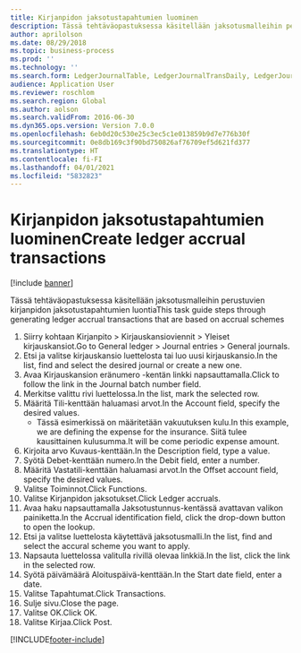 ```yaml
---
title: Kirjanpidon jaksotustapahtumien luominen
description: Tässä tehtäväopastuksessa käsitellään jaksotusmalleihin perustuvien kirjanpidon jaksotustapahtumien luontia.
author: aprilolson
ms.date: 08/29/2018
ms.topic: business-process
ms.prod: ''
ms.technology: ''
ms.search.form: LedgerJournalTable, LedgerJournalTransDaily, LedgerJournalTransAccrual, LedgerJournalTransAccrualTrans
audience: Application User
ms.reviewer: roschlom
ms.search.region: Global
ms.author: aolson
ms.search.validFrom: 2016-06-30
ms.dyn365.ops.version: Version 7.0.0
ms.openlocfilehash: 6eb0d20c530e25c3ec5c1e013859b9d7e776b30f
ms.sourcegitcommit: 0e8db169c3f90bd750826af76709ef5d621fd377
ms.translationtype: HT
ms.contentlocale: fi-FI
ms.lasthandoff: 04/01/2021
ms.locfileid: "5832823"
---
```

# <a name="create-ledger-accrual-transactions"></a><span data-ttu-id="7fd6b-103">Kirjanpidon jaksotustapahtumien luominen</span><span class="sxs-lookup"><span data-stu-id="7fd6b-103">Create ledger accrual transactions</span></span>

[!include [banner](../../includes/banner.md)]

<span data-ttu-id="7fd6b-104">Tässä tehtäväopastuksessa käsitellään jaksotusmalleihin perustuvien kirjanpidon jaksotustapahtumien luontia</span><span class="sxs-lookup"><span data-stu-id="7fd6b-104">This task guide steps through generating ledger accrual transactions that are based on accrual schemes</span></span>

1. <span data-ttu-id="7fd6b-105">Siirry kohtaan Kirjanpito > Kirjauskansioviennit > Yleiset kirjauskansiot.</span><span class="sxs-lookup"><span data-stu-id="7fd6b-105">Go to General ledger > Journal entries > General journals.</span></span>
2. <span data-ttu-id="7fd6b-106">Etsi ja valitse kirjauskansio luettelosta tai luo uusi kirjauskansio.</span><span class="sxs-lookup"><span data-stu-id="7fd6b-106">In the list, find and select the desired journal or create a new one.</span></span>
3. <span data-ttu-id="7fd6b-107">Avaa Kirjauskansion eränumero -kentän linkki napsauttamalla.</span><span class="sxs-lookup"><span data-stu-id="7fd6b-107">Click to follow the link in the Journal batch number field.</span></span>
4. <span data-ttu-id="7fd6b-108">Merkitse valittu rivi luettelossa.</span><span class="sxs-lookup"><span data-stu-id="7fd6b-108">In the list, mark the selected row.</span></span>
5. <span data-ttu-id="7fd6b-109">Määritä Tili-kenttään haluamasi arvot.</span><span class="sxs-lookup"><span data-stu-id="7fd6b-109">In the Account field, specify the desired values.</span></span>
    * <span data-ttu-id="7fd6b-110">Tässä esimerkissä on määritetään vakuutuksen kulu.</span><span class="sxs-lookup"><span data-stu-id="7fd6b-110">In this example, we are defining the expense for the insurance.</span></span> <span data-ttu-id="7fd6b-111">Siitä tulee kausittainen kulusumma.</span><span class="sxs-lookup"><span data-stu-id="7fd6b-111">It will be come periodic expense amount.</span></span>  
6. <span data-ttu-id="7fd6b-112">Kirjoita arvo Kuvaus-kenttään.</span><span class="sxs-lookup"><span data-stu-id="7fd6b-112">In the Description field, type a value.</span></span>
7. <span data-ttu-id="7fd6b-113">Syötä Debet-kenttään numero.</span><span class="sxs-lookup"><span data-stu-id="7fd6b-113">In the Debit field, enter a number.</span></span>
8. <span data-ttu-id="7fd6b-114">Määritä Vastatili-kenttään haluamasi arvot.</span><span class="sxs-lookup"><span data-stu-id="7fd6b-114">In the Offset account field, specify the desired values.</span></span>
9. <span data-ttu-id="7fd6b-115">Valitse Toiminnot.</span><span class="sxs-lookup"><span data-stu-id="7fd6b-115">Click Functions.</span></span>
10. <span data-ttu-id="7fd6b-116">Valitse Kirjanpidon jaksotukset.</span><span class="sxs-lookup"><span data-stu-id="7fd6b-116">Click Ledger accruals.</span></span>
11. <span data-ttu-id="7fd6b-117">Avaa haku napsauttamalla Jaksotustunnus-kentässä avattavan valikon painiketta.</span><span class="sxs-lookup"><span data-stu-id="7fd6b-117">In the Accrual identification field, click the drop-down button to open the lookup.</span></span>
12. <span data-ttu-id="7fd6b-118">Etsi ja valitse luettelosta käytettävä jaksotusmalli.</span><span class="sxs-lookup"><span data-stu-id="7fd6b-118">In the list, find and select the accural scheme you want to apply.</span></span>
13. <span data-ttu-id="7fd6b-119">Napsauta luettelossa valitulla rivillä olevaa linkkiä.</span><span class="sxs-lookup"><span data-stu-id="7fd6b-119">In the list, click the link in the selected row.</span></span>
14. <span data-ttu-id="7fd6b-120">Syötä päivämäärä Aloituspäivä-kenttään.</span><span class="sxs-lookup"><span data-stu-id="7fd6b-120">In the Start date field, enter a date.</span></span>
15. <span data-ttu-id="7fd6b-121">Valitse Tapahtumat.</span><span class="sxs-lookup"><span data-stu-id="7fd6b-121">Click Transactions.</span></span>
16. <span data-ttu-id="7fd6b-122">Sulje sivu.</span><span class="sxs-lookup"><span data-stu-id="7fd6b-122">Close the page.</span></span>
17. <span data-ttu-id="7fd6b-123">Valitse OK.</span><span class="sxs-lookup"><span data-stu-id="7fd6b-123">Click OK.</span></span>
18. <span data-ttu-id="7fd6b-124">Valitse Kirjaa.</span><span class="sxs-lookup"><span data-stu-id="7fd6b-124">Click Post.</span></span>



[!INCLUDE[footer-include](../../../includes/footer-banner.md)]